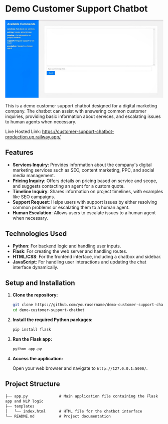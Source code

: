 # Demo Customer Support Chatbot

![Demo Customer Chatbot](resources/view.jpg)

This is a demo customer support chatbot designed for a digital marketing company. The chatbot can assist with answering common customer inquiries, providing basic information about services, and escalating issues to human agents when necessary.

Live Hosted Link: https://customer-support-chatbot-production.up.railway.app/

## Features

- **Services Inquiry**: Provides information about the company's digital marketing services such as SEO, content marketing, PPC, and social media management.
- **Pricing Inquiry**: Offers details on pricing based on service and scope, and suggests contacting an agent for a custom quote.
- **Timeline Inquiry**: Shares information on project timelines, with examples like SEO campaigns.
- **Support Request**: Helps users with support issues by either resolving common problems or escalating them to a human agent.
- **Human Escalation**: Allows users to escalate issues to a human agent when necessary.

## Technologies Used

- **Python**: For backend logic and handling user inputs.
- **Flask**: For creating the web server and handling routes.
- **HTML/CSS**: For the frontend interface, including a chatbox and sidebar.
- **JavaScript**: For handling user interactions and updating the chat interface dynamically.

## Setup and Installation

1. **Clone the repository:**

    ```bash
    git clone https://github.com/yourusername/demo-customer-support-chatbot.git
    cd demo-customer-support-chatbot
    ```

2. **Install the required Python packages:**

    ```bash
    pip install flask
    ```


3. **Run the Flask app:**

    ```bash
    python app.py
    ```

4. **Access the application:**

    Open your web browser and navigate to `http://127.0.0.1:5000/`.

## Project Structure

```plaintext
├── app.py              # Main application file containing the Flask app and NLP logic
├── templates
│   └── index.html      # HTML file for the chatbot interface
└── README.md           # Project documentation
